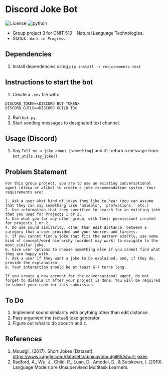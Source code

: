 # Discord Joke Bot
![License](https://img.shields.io/badge/license-MIT-green)
![python](https://img.shields.io/badge/python-3-blue)
- Group project 3 for CNIT 519 - Natural Language Technologies.
- Status : `Work in Progress`
## Dependencies
1. Install dependencies using `pip install -r requirements.text`
## Instructions to start the bot
1. Create a `.env` file with:
```
DISCORD_TOKEN=<DISCORD BOT TOKEN>
DISCORD_GUILD=<DISCORD GUILD ID>
```
2. Run `bot.py`.
3. Start sending messages to designated text channel.

## Usage (Discord)
1. Say `Tell me a joke about [something]` and it'll return a message from `bot_utils.say_joke()` 


## Problem Statement
```
For this group project, you are to use an existing conversational agent (Alexa or alike) to create a joke recommendation system. Your requirements are:

1. Ask a user what kind of jokes they like to hear (you can assume that they can say something like 'animals', 'professions,' etc.)
2. Use information that they specified to search for an existing joke that you used for Projects 1 or 2.
3. Use what you (or any other group, with their permission) created for projects 1 or 2.
4. Do use sound similarity, other than edit distance, between a category that a user provided and your sources and targets. 
5. If you cannot find a joke that fits the pattern exactly, use some kind of concept/word hierarchy (wordnet may work) to navigate to the most similar joke. 
6. Give user options to choose something else if you cannot find what they are happy with. 
7. Ask a user if they want a joke to be explained, and, if they do, provide the explanation. 
8. Your interaction should be at least 6-7 turns long. 

If you create a new account for the conversational agent, do not forget to disable it after your project is done. You will be required to submit your code for this submission. 
```

## To Do
1. Implement sound similarity with anything other than edit distance. 
2. Pass argument the (actual) joke generator.
3. Figure out what to do about `5` and `7`.

## References
1. Moudgil. (2017). Short Jokes [Dataset]. https://www.kaggle.com/datasets/abhinavmoudgil95/short-jokes
2. Radford, A., Wu, J., Child, R., Luan, D., Amodei, D., & Sutskever, I. (2019). Language Models are Unsupervised Multitask Learners. 
 
